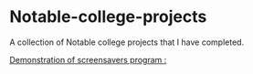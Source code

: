 # Notable-college-projects
A collection of Notable college projects that I have completed. 



[Demonstration of screensavers program :](https://imgur.com/gallery/A6Rwga3)
